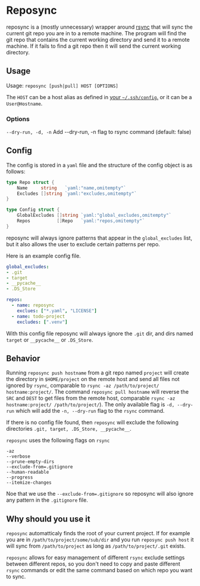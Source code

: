 # Reposync
reposync is a (mostly unnecessary) wrapper around [rsync](https://linux.die.net/man/1/rsync) that will sync the current git repo you are in to a remote machine.
The program will find the git repo that contains the current working directory and send it to a remote machine.
If it fails to find a git repo then it will send the current working directory.

## Usage
Usage: `reposync [push|pull] HOST [OPTIONS]`

The `HOST` can be a host alias as defined in [your `~/.ssh/config`.](https://www.digitalocean.com/community/tutorials/how-to-configure-custom-connection-options-for-your-ssh-client) or it can be a `User@Hostname`.

### Options
`--dry-run, -d, -n`  Add --dry-run, -n flag to rsync command (default: false)

## Config

The config is stored in a `yaml` file and the structure of the config object is as follows:
```go
type Repo struct {
	Name     string   `yaml:"name,omitempty"`
	Excludes []string `yaml:"excludes,omitempty"`
}

type Config struct {
	GlobalExcludes []string `yaml:"global_excludes,omitempty"`
	Repos          []Repo   `yaml:"repos,omitempty"`
}
```
reposync will always ignore patterns that appear in the `global_excludes` list, but it also allows the user to exclude certain patterns per repo.

Here is an example config file.

```yaml
global_excludes:
- .git
- target
- __pycache__
- .DS_Store

repos:
  - name: reposync
    exclues: ["*.yaml", "LICENSE"]
  - name: todo-project
    excludes: [".venv"]
```
With this config file reposync will always ignore the `.git` dir, and dirs named `target` or `__pycache__` or `.DS_Store`.

## Behavior

Running `reposync push hostname` from a git repo named `project` will create the directory in `$HOME/project` on the remote host and send all files not ignored by `rsync`, comparable to `rsync -az /path/to/project/ hostname:project/`.
The command `reposync pull hostname` will reverse the `SRC` and `DEST` to get files from the remote host, comparable `rsync -az hostname:project/ /path/to/project/`).
The only available flag is `-d, --dry-run` which will add the `-n, --dry-run` flag to the `rsync` command.

If there is no config file found, then `reposync` will exclude the following directories `.git, target, .DS_Store, __pycache__`.

`reposync` uses the following flags on `rsync`

```console
-az
--verbose
--prune-empty-dirs
--exclude-from=.gitignore
--human-readable
--progress
--itemize-changes
```
Noe that we use the `--exclude-from=.gitignore` so reposync will also ignore any pattern in the `.gitignore` file.


## Why should you use it

`reposync` automatticaly finds the root of your current project.
If for example you are in `/path/to/project/some/sub/dir` and you run `reposync push host` it will sync from `/path/to/project` as long as `/path/to/project/.git` exists.

`reposync` allows for easy management of different `rsync` exclude settings between different repos, so you don't need to copy and paste different `rsync` commands or edit the same command based on which repo you want to sync.
